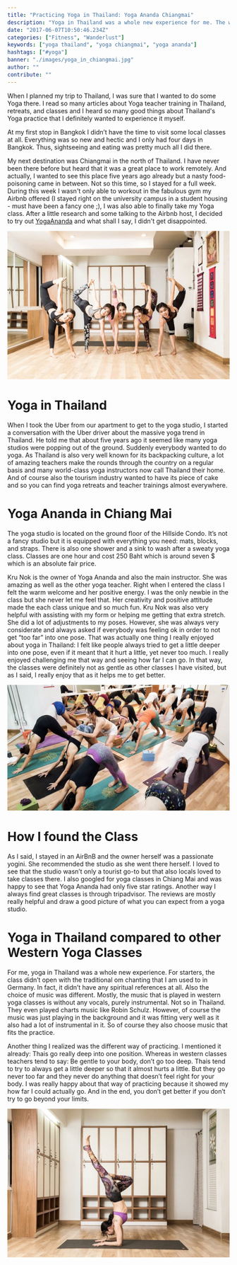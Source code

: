 ```yaml
---
title: "Practicing Yoga in Thailand: Yoga Ananda Chiangmai"
description: "Yoga in Thailand was a whole new experience for me. The way Thais do yoga is very different from the way I am used to it. Yet I absolutely loved it."
date: "2017-06-07T10:50:46.234Z"
categories: ["Fitness", "Wanderlust"]
keywords: ["yoga thailand", "yoga chiangmai", "yoga ananda"]
hashtags: ["#yoga"]
banner: "./images/yoga_in_chiangmai.jpg"
author: ""
contribute: ""
---
```


When I planned my trip to Thailand, I was sure that I wanted to do some Yoga there. I read so many articles about Yoga teacher training in Thailand, retreats, and classes and I heard so many good things about Thailand's Yoga practice that I definitely wanted to experience it myself.

At my first stop in Bangkok I didn’t have the time to visit some local classes at all. Everything was so new and hectic and I only had four days in Bangkok. Thus, sightseeing and eating was pretty much all I did there.

My next destination was Chiangmai in the north of Thailand. I have never been there before but heard that it was a great place to work remotely. And actually, I wanted to see this place five years ago already but a nasty food-poisoning came in between. Not so this time, so I stayed for a full week. During this week I wasn't only able to workout in the fabulous gym my Airbnb offered (I stayed right on the university campus in a student housing - must have been a fancy one ;), I was also able to finally take my Yoga class. After a little research and some talking to the Airbnb host, I decided to try out [YogaAnanda](https://www.yogaananda.net/) and what shall I say, I didn't get disappointed.

![forearm stand - yoga in chiangmai](./images/yoga_in_chiangmai.jpg)

# Yoga in Thailand

When I took the Uber from our apartment to get to the yoga studio, I started a conversation with the Uber driver about the massive yoga trend in Thailand. He told me that about five years ago it seemed like many yoga studios were popping out of the ground. Suddenly everybody wanted to do yoga. As Thailand is also very well known for its backpacking culture, a lot of amazing teachers make the rounds through the country on a regular basis and many world-class yoga instructors now call Thailand their home. And of course also the tourism industry wanted to have its piece of cake and so you can find yoga retreats and teacher trainings almost everywhere.

# Yoga Ananda in Chiang Mai

The yoga studio is located on the ground floor of the Hillside Condo. It’s not a fancy studio but it is equipped with everything you need: mats, blocks, and straps. There is also one shower and a sink to wash after a sweaty yoga class. Classes are one hour and cost 250 Baht which is around seven $ which is an absolute fair price.

Kru Nok is the owner of Yoga Ananda and also the main instructor. She was amazing as well as the other yoga teacher. Right when I entered the class I felt the warm welcome and her positive energy. I was the only newbie in the class but she never let me feel that. Her creativity and positive attitude made the each class unique and so much fun. Kru Nok was also very helpful with assisting with my form or helping me getting that extra stretch. She did a lot of adjustments to my poses. However, she was always very considerate and always asked if everybody was feeling ok in order to not get “too far” into one pose. That was actually one thing I really enjoyed about yoga in Thailand: I felt like people always tried to get a little deeper into one pose, even if it meant that it hurt a little, yet never too much. I really enjoyed challenging me that way and seeing how far I can go. In that way, the classes were definitely not as gentle as other classes I have visited, but as I said, I really enjoy that as it helps me to get better.

![yoga breathing](./images/yoga_in_thailand.jpg)

# How I found the Class

As I said, I stayed in an AirBnB and the owner herself was a passionate yogini. She recommended the studio as she went there herself. I loved to see that the studio wasn’t only a tourist go-to but that also locals loved to take classes there.
I also googled for yoga classes in Chiang Mai and was happy to see that Yoga Ananda had only five star ratings.
Another way I always find great classes is through tripadvisor. The reviews are mostly really helpful and draw a good picture of what you can expect from a yoga studio.

# Yoga in Thailand compared to other Western Yoga Classes

For me, yoga in Thailand was a whole new experience. For starters, the class didn’t open with the traditional om chanting that I am used to in Germany. In fact, it didn’t have any spiritual references at all. Also the choice of music was different. Mostly, the music that is played in western yoga classes is without any vocals, purely instrumental. Not so in Thailand. They even played charts music like Robin Schulz. However, of course the music was just playing in the background and it was fitting very well as it also had a lot of instrumental in it. So of course they also choose music that fits the practice.

Another thing I realized was the different way of practicing. I mentioned it already: Thais go really deep into one position. Whereas in western classes teachers tend to say: Be gentle to your body, don’t go too deep. Thais tend to try to always get a little deeper so that it almost hurts a little. But they go never too far and they never do anything that doesn’t feel right for your body. I was really happy about that way of practicing because it showed my how far I could actually go. And in the end, you don’t get better if you don’t try to go beyond your limits.

![yoga at yoga ananda - downward facing dog](./images/yoga_ananda_chiangmai.jpg)











